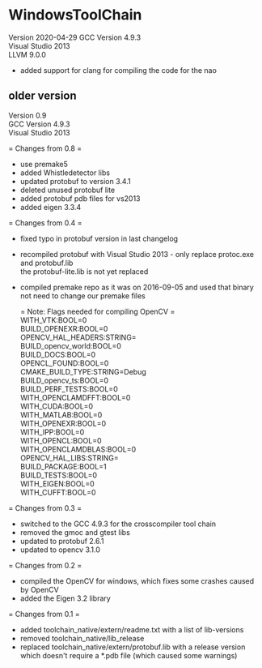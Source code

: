 # WindowsToolChain

Version 2020-04-29
GCC Version 4.9.3  
Visual Studio 2013  
LLVM 9.0.0

- added support for clang for compiling the code for the nao

## older version

Version 0.9  
GCC Version 4.9.3  
Visual Studio 2013  

= Changes from 0.8 =  
 - use premake5
 - added Whistledetector libs  
 - updated protobuf to version 3.4.1
 - deleted unused protobuf lite
 - added protobuf pdb files for vs2013  
 - added eigen 3.3.4


= Changes from 0.4 =  
 - fixed typo in protobuf version in last changelog  
 - recompiled protobuf with Visual Studio 2013 - only replace protoc.exe and protobuf.lib   
   the protobuf-lite.lib is not yet replaced  
 - compiled premake repo as it was on 2016-09-05 and used that binary  
   not need to change our premake files  
   
   = Note: Flags needed for compiling OpenCV =   
        WITH_VTK:BOOL=0  
        BUILD_OPENEXR:BOOL=0  
        OPENCV_HAL_HEADERS:STRING=  
        BUILD_opencv_world:BOOL=0  
        BUILD_DOCS:BOOL=0  
        OPENCL_FOUND:BOOL=0  
        CMAKE_BUILD_TYPE:STRING=Debug  
        BUILD_opencv_ts:BOOL=0  
        BUILD_PERF_TESTS:BOOL=0  
        WITH_OPENCLAMDFFT:BOOL=0  
        WITH_CUDA:BOOL=0  
        WITH_MATLAB:BOOL=0  
        WITH_OPENEXR:BOOL=0  
        WITH_IPP:BOOL=0  
        WITH_OPENCL:BOOL=0  
        WITH_OPENCLAMDBLAS:BOOL=0  
        OPENCV_HAL_LIBS:STRING=  
        BUILD_PACKAGE:BOOL=1  
        BUILD_TESTS:BOOL=0  
        WITH_EIGEN:BOOL=0  
        WITH_CUFFT:BOOL=0     
   
 
= Changes from 0.3 =  
 - switched to the GCC 4.9.3 for the crosscompiler tool chain   
 - removed the gmoc and gtest libs  
 - updated to protobuf 2.6.1  
 - updated to opencv 3.1.0  
 
= Changes from 0.2 =   
 - compiled the OpenCV for windows, which fixes some crashes caused by OpenCV  
 - added the Eigen 3.2 library  

= Changes from 0.1 =  
 - added toolchain_native/extern/readme.txt with a list of lib-versions  
 - removed toolchain_native/lib_release  
 - replaced toolchain_native/extern/protobuf.lib with a release version which doesn't require a *.pdb file (which caused some warnings)  